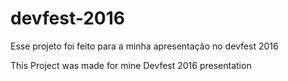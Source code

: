 # devfest-2016

Esse projeto foi feito para a minha apresentação no devfest 2016

This Project was made for mine Devfest 2016 presentation
